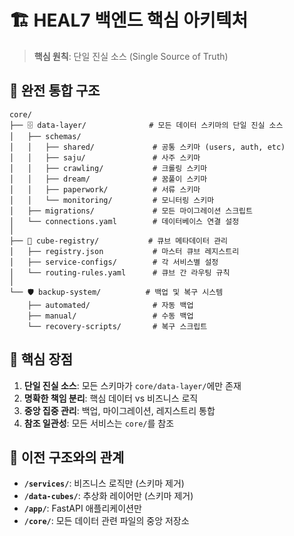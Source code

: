 # 🏗️ HEAL7 백엔드 핵심 아키텍처

> **핵심 원칙**: 단일 진실 소스 (Single Source of Truth)

## 📐 **완전 통합 구조**

```
core/
├── 🗄️ data-layer/              # 모든 데이터 스키마의 단일 진실 소스
│   ├── schemas/
│   │   ├── shared/             # 공통 스키마 (users, auth, etc)
│   │   ├── saju/               # 사주 스키마
│   │   ├── crawling/           # 크롤링 스키마
│   │   ├── dream/              # 꿈풀이 스키마
│   │   ├── paperwork/          # 서류 스키마
│   │   └── monitoring/         # 모니터링 스키마
│   ├── migrations/             # 모든 마이그레이션 스크립트
│   └── connections.yaml        # 데이터베이스 연결 설정
│
├── 🎯 cube-registry/           # 큐브 메타데이터 관리
│   ├── registry.json           # 마스터 큐브 레지스트리
│   ├── service-configs/        # 각 서비스별 설정
│   └── routing-rules.yaml      # 큐브 간 라우팅 규칙
│
└── 🛡️ backup-system/          # 백업 및 복구 시스템
    ├── automated/              # 자동 백업
    ├── manual/                 # 수동 백업
    └── recovery-scripts/       # 복구 스크립트
```

## 🎯 **핵심 장점**

1. **단일 진실 소스**: 모든 스키마가 `core/data-layer/`에만 존재
2. **명확한 책임 분리**: 핵심 데이터 vs 비즈니스 로직
3. **중앙 집중 관리**: 백업, 마이그레이션, 레지스트리 통합
4. **참조 일관성**: 모든 서비스는 `core/`를 참조

## 🔄 **이전 구조와의 관계**

- **`/services/`**: 비즈니스 로직만 (스키마 제거)
- **`/data-cubes/`**: 추상화 레이어만 (스키마 제거)
- **`/app/`**: FastAPI 애플리케이션만
- **`/core/`**: 모든 데이터 관련 파일의 중앙 저장소